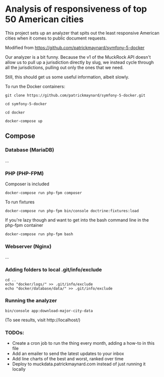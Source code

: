 # Analysis of responsiveness of top 50 American cities

This project sets up an analyzer that spits out the least responsive American cities when it comes to public document requests.

Modified from https://github.com/patrickmaynard/symfony-5-docker

Our analyzer is a bit funny. Because the v1 of the MuckRock API doesn't allow us to pull up a jurisdiction directly by slug, we instead cycle through all the jurisdictions, pulling out only the ones that we need.

Still, this should get us some useful information, albeit slowly.

To run the Docker containers:

```
git clone https://github.com/patrickmaynard/symfony-5-docker.git

cd symfony-5-docker

cd docker

docker-compose up
```

## Compose

### Database (MariaDB)

...

### PHP (PHP-FPM)

Composer is included

```
docker-compose run php-fpm composer 
```

To run fixtures

```
docker-compose run php-fpm bin/console doctrine:fixtures:load
```

If you're lazy though and want to get into the bash command line in the php-fpm container

```
docker-compose run php-fpm bash
```

### Webserver (Nginx)

...

### Adding folders to local .git/info/exclude

```
cd ..
echo "docker/logs/" >> .git/info/exclude
echo "docker/database/data/" >> .git/info/exclude
```

### Running the analyzer

```
bin/console app:download-major-city-data
```
(To see results, visit http://localhost/)

### TODOs:

* Create a cron job to run the thing every month, adding a how-to in this file
* Add an emailer to send the latest updates to your inbox
* Add line charts of the best and worst, ranked over time
* Deploy to muckdata.patrickmaynard.com instead of just running it locally